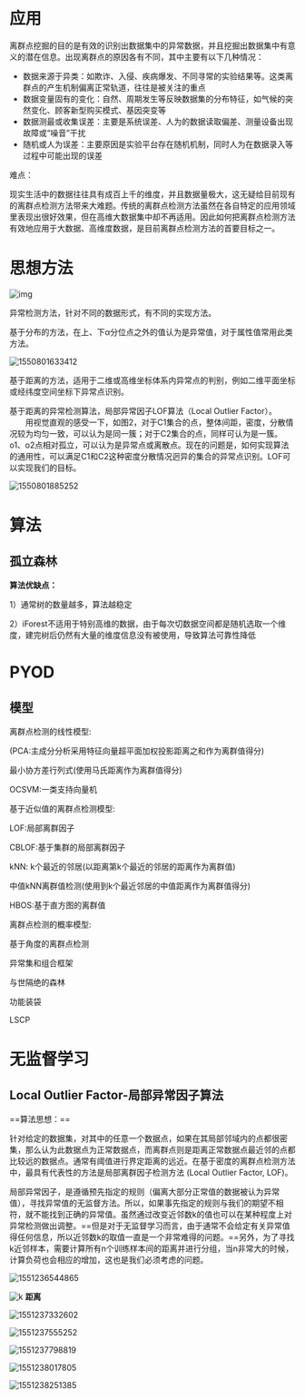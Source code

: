 # 应用

离群点挖掘的目的是有效的识别出数据集中的异常数据，并且挖掘出数据集中有意义的潜在信息。出现离群点的原因各有不同，其中主要有以下几种情况：

- 数据来源于异类：如欺诈、入侵、疾病爆发、不同寻常的实验结果等。这类离群点的产生机制偏离正常轨道，往往是被关注的重点
- 数据变量固有的变化：自然、周期发生等反映数据集的分布特征，如气候的突然变化、顾客新型购买模式、基因突变等
- 数据测最或收集误差：主要是系统误差、人为的数据读取偏差、测量设备出现故障或“噪音”干扰
- 随机或人为误差：主要原因是实验平台存在随机机制，同时人为在数据录入等过程中可能出现的误差



难点：

现实生活中的数据往往具有成百上千的维度，并且数据量极大，这无疑给目前现有的离群点检测方法带来大难题。传统的离群点检测方法虽然在各自特定的应用领域里表现出很好效果，但在高维大数据集中却不再适用。因此如何把离群点检测方法有效地应用于大数据、高维度数据，是目前离群点检测方法的首要目标之一。





# 思想方法



![img](D:\Code-Resources\Articles\assets\v2-270f9bfbd9bb2fd435e0eca026fdaba8_hd.jpg)



异常检测方法，针对不同的数据形式，有不同的实现方法。

基于分布的方法，在上、下α分位点之外的值认为是异常值，对于属性值常用此类方法。

![1550801633412](D:\Code-Resources\Articles\assets\1550801633412.png)



基于距离的方法，适用于二维或高维坐标体系内异常点的判别，例如二维平面坐标或经纬度空间坐标下异常点识别。

基于距离的异常检测算法，局部异常因子LOF算法（Local Outlier Factor）。 
　　用视觉直观的感受一下，如图2，对于C1集合的点，整体间距，密度，分散情况较为均匀一致，可以认为是同一簇；对于C2集合的点，同样可认为是一簇。o1、o2点相对孤立，可以认为是异常点或离散点。现在的问题是，如何实现算法的通用性，可以满足C1和C2这种密度分散情况迥异的集合的异常点识别。LOF可以实现我们的目标。 

![1550801885252](D:\Code-Resources\Articles\assets\1550801885252.png)





# 算法

## 孤立森林

**算法优缺点：**

1）通常树的数量越多，算法越稳定

2）iForest不适用于特别高维的数据，由于每次切数据空间都是随机选取一个维度，建完树后仍然有大量的维度信息没有被使用，导致算法可靠性降低



# PYOD

## 模型

离群点检测的线性模型:


(PCA:主成分分析采用特征向量超平面加权投影距离之和作为离群值得分)

最小协方差行列式(使用马氏距离作为离群值得分)

OCSVM:一类支持向量机

基于近似值的离群点检测模型:


LOF:局部离群因子

CBLOF:基于集群的局部离群因子

kNN: k个最近的邻居(以距离第k个最近的邻居的距离作为离群值)

中值kNN离群值检测(使用到k个最近邻居的中值距离作为离群值得分)

HBOS:基于直方图的离群值

离群点检测的概率模型:


基于角度的离群点检测

异常集和组合框架


与世隔绝的森林

功能装袋

LSCP



# 无监督学习

## Local Outlier Factor-局部异常因子算法

==算法思想：==

​       针对给定的数据集，对其中的任意一个数据点，如果在其局部邻域内的点都很密集，那么认为此数据点为正常数据点，而离群点则是距离正常数据点最近邻的点都比较远的数据点。通常有阈值进行界定距离的远近。在基于密度的离群点检测方法中，最具有代表性的方法是局部离群因子检测方法 (Local Outlier Factor, LOF)。



局部异常因子，是遵循预先指定的规则（偏离大部分正常值的数据被认为异常值），寻找异常值的无监督方法。所以，如果事先指定的规则与我们的期望不相符，就不能找到正确的异常值。虽然通过改变近邻数k的值也可以在某种程度上对异常检测做出调整。==但是对于无监督学习而言，由于通常不会给定有关异常值得任何信息，所以近邻数k的取值一直是一个非常难得的问题。==另外，为了寻找k近邻样本，需要计算所有n个训练样本间的距离并进行分组，当n非常大的时候，计算负荷也会相应的增加，这也是我们必须考虑的问题。



![1551236544865](D:\Code-Resources\Articles\assets\1551236544865.png)



![k](D:\Code-Resources\Articles\assets\equation.svg) **距离**

![1551237332602](D:\Code-Resources\Articles\assets\1551237332602.png)



![1551237555252](D:\Code-Resources\Articles\assets\1551237555252.png)



![1551237798819](D:\Code-Resources\Articles\assets\1551237798819.png)



![1551238017805](D:\Code-Resources\Articles\assets\1551238017805.png)



![1551238251385](D:\Code-Resources\Articles\assets\1551238251385.png)



